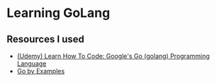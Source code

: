 # Learning GoLang

## Resources I used
- [(Udemy) Learn How To Code: Google's Go (golang) Programming Language](https://www.udemy.com/course/learn-how-to-code)
- [Go by Examples](https://gobyexample.com/)